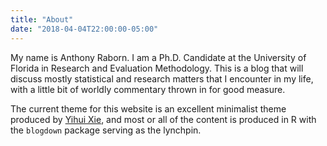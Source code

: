 ```yaml
---
title: "About"
date: "2018-04-04T22:00:00-05:00"
---
```



My name is Anthony Raborn. I am a Ph.D. Candidate at the University of Florida in Research and Evaluation Methodology. This is a blog that will discuss mostly statistical and research matters that I encounter in my life, with a little bit of worldly commentary thrown in for good measure.

The current theme for this website is an excellent minimalist theme produced by [Yihui Xie](https://github.com/yihui/hugo-xmin), and most or all of the content is produced in R with the `blogdown` package serving as the lynchpin.
